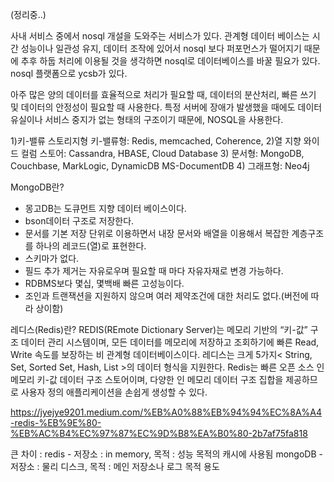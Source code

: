 (정리중..)

사내 서비스 중에서 nosql 개설을 도와주는 서비스가 있다. 
관계형 데이터 베이스는 시간 성능이나 일관성 유지, 데이터 조작에 있어서 nosql 보다 퍼포먼스가 떨어지기 때문에 추후 하둡 처리에 이용될 것을 생각하면 nosql로 데이터베이스를 바꿀 필요가 있다.  
nosql 플랫폼으로 ycsb가 있다.



아주 많은 양의 데이터를 효율적으로 처리가 필요할 때, 데이터의 분산처리, 빠른 쓰기 및 데이터의 안정성이 필요할 때 사용한다. 특정 서버에 장애가 발생했을 때에도 데이터 유실이나 서비스 중지가 없는 형태의 구조이기 때문에, NOSQL을 사용한다.

1)키-밸류 스토리지형 키-밸류형: Redis, memcached, Coherence,
2)열 지향 와이드 컬럼 스토어: Cassandra, HBASE, Cloud Database
3) 문서형: MongoDB, Couchbase, MarkLogic, DynamicDB MS-DocumentDB
4) 그래프형: Neo4j

MongoDB란?
- 몽고DB는 도큐먼트 지향 데이터 베이스이다.
- bson데이터 구조로 저장한다.
- 문서를 기본 저장 단위로 이용하면서 내장 문서와 배열을 이용해서 복잡한 계층구조를 하나의 레코드(열)로 표현한다.
- 스키마가 없다.
- 필드 추가 제거는 자유로우며 필요할 때 마다 자유자재로 변경 가능하다.
- RDBMS보다 몇십, 몇백배 빠른 고성능이다.
- 조인과 트랜잭션을 지원하지 않으며 여러 제약조건에 대한 처리도 없다.(버전에 따라 상이함)

 레디스(Redis)란?
REDIS(REmote Dictionary Server)는 메모리 기반의 “키-값” 구조 데이터 관리 시스템이며, 모든 데이터를 메모리에 저장하고 조회하기에 빠른 Read, Write 속도를 보장하는 비 관계형 데이터베이스이다.
레디스는 크게 5가지< String, Set, Sorted Set, Hash, List >의 데이터 형식을 지원한다.
Redis는 빠른 오픈 소스 인 메모리 키-값 데이터 구조 스토어이며, 다양한 인 메모리 데이터 구조 집합을 제공하므로 사용자 정의 애플리케이션을 손쉽게 생성할 수 있다.

https://jyejye9201.medium.com/%EB%A0%88%EB%94%94%EC%8A%A4-redis-%EB%9E%80-%EB%AC%B4%EC%97%87%EC%9D%B8%EA%B0%80-2b7af75fa818

큰 차이 : 
redis - 저장소 : in memory, 목적 : 성능 목적의 캐시에 사용됨
mongoDB - 저장소 :	물리 디스크, 목적 : 메인 저장소나 로그 목적 용도
